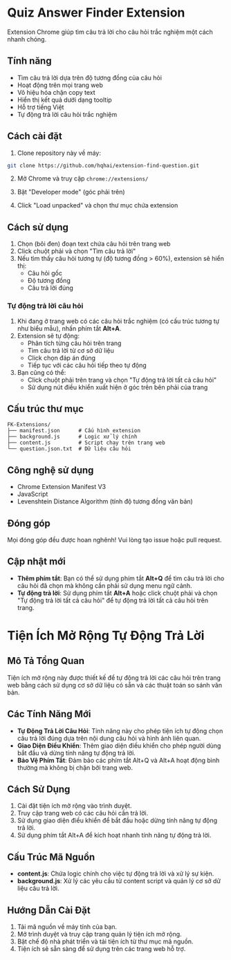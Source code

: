 # Quiz Answer Finder Extension

Extension Chrome giúp tìm câu trả lời cho câu hỏi trắc nghiệm một cách nhanh chóng.

## Tính năng

- Tìm câu trả lời dựa trên độ tương đồng của câu hỏi
- Hoạt động trên mọi trang web
- Vô hiệu hóa chặn copy text
- Hiển thị kết quả dưới dạng tooltip
- Hỗ trợ tiếng Việt
- Tự động trả lời câu hỏi trắc nghiệm

## Cách cài đặt

1. Clone repository này về máy:
```bash
git clone https://github.com/hqhai/extension-find-question.git
```

2. Mở Chrome và truy cập `chrome://extensions/`

3. Bật "Developer mode" (góc phải trên)

4. Click "Load unpacked" và chọn thư mục chứa extension

## Cách sử dụng

1. Chọn (bôi đen) đoạn text chứa câu hỏi trên trang web
2. Click chuột phải và chọn "Tìm câu trả lời"
3. Nếu tìm thấy câu hỏi tương tự (độ tương đồng > 60%), extension sẽ hiển thị:
   - Câu hỏi gốc
   - Độ tương đồng
   - Câu trả lời đúng

### Tự động trả lời câu hỏi

1. Khi đang ở trang web có các câu hỏi trắc nghiệm (có cấu trúc tương tự như biểu mẫu), nhấn phím tắt **Alt+A**.
2. Extension sẽ tự động:
   - Phân tích từng câu hỏi trên trang
   - Tìm câu trả lời từ cơ sở dữ liệu 
   - Click chọn đáp án đúng
   - Tiếp tục với các câu hỏi tiếp theo tự động
3. Bạn cũng có thể:
   - Click chuột phải trên trang và chọn "Tự động trả lời tất cả câu hỏi"
   - Sử dụng nút điều khiển xuất hiện ở góc trên bên phải của trang

## Cấu trúc thư mục

```
FK-Extensions/
├── manifest.json      # Cấu hình extension
├── background.js      # Logic xử lý chính
├── content.js         # Script chạy trên trang web
└── question.json.txt  # Dữ liệu câu hỏi
```

## Công nghệ sử dụng

- Chrome Extension Manifest V3
- JavaScript
- Levenshtein Distance Algorithm (tính độ tương đồng văn bản)

## Đóng góp

Mọi đóng góp đều được hoan nghênh! Vui lòng tạo issue hoặc pull request.

## Cập nhật mới

- **Thêm phím tắt**: Bạn có thể sử dụng phím tắt **Alt+Q** để tìm câu trả lời cho câu hỏi đã chọn mà không cần phải sử dụng menu ngữ cảnh.
- **Tự động trả lời**: Sử dụng phím tắt **Alt+A** hoặc click chuột phải và chọn "Tự động trả lời tất cả câu hỏi" để tự động trả lời tất cả câu hỏi trên trang.

# Tiện Ích Mở Rộng Tự Động Trả Lời

## Mô Tả Tổng Quan
Tiện ích mở rộng này được thiết kế để tự động trả lời các câu hỏi trên trang web bằng cách sử dụng cơ sở dữ liệu có sẵn và các thuật toán so sánh văn bản.

## Các Tính Năng Mới
- **Tự Động Trả Lời Câu Hỏi**: Tính năng này cho phép tiện ích tự động chọn câu trả lời đúng dựa trên nội dung câu hỏi và hình ảnh liên quan.
- **Giao Diện Điều Khiển**: Thêm giao diện điều khiển cho phép người dùng bắt đầu và dừng tính năng tự động trả lời.
- **Bảo Vệ Phím Tắt**: Đảm bảo các phím tắt Alt+Q và Alt+A hoạt động bình thường mà không bị chặn bởi trang web.

## Cách Sử Dụng
1. Cài đặt tiện ích mở rộng vào trình duyệt.
2. Truy cập trang web có các câu hỏi cần trả lời.
3. Sử dụng giao diện điều khiển để bắt đầu hoặc dừng tính năng tự động trả lời.
4. Sử dụng phím tắt Alt+A để kích hoạt nhanh tính năng tự động trả lời.

## Cấu Trúc Mã Nguồn
- **content.js**: Chứa logic chính cho việc tự động trả lời và xử lý sự kiện.
- **background.js**: Xử lý các yêu cầu từ content script và quản lý cơ sở dữ liệu câu trả lời.

## Hướng Dẫn Cài Đặt
1. Tải mã nguồn về máy tính của bạn.
2. Mở trình duyệt và truy cập trang quản lý tiện ích mở rộng.
3. Bật chế độ nhà phát triển và tải tiện ích từ thư mục mã nguồn.
4. Tiện ích sẽ sẵn sàng để sử dụng trên các trang web hỗ trợ. 